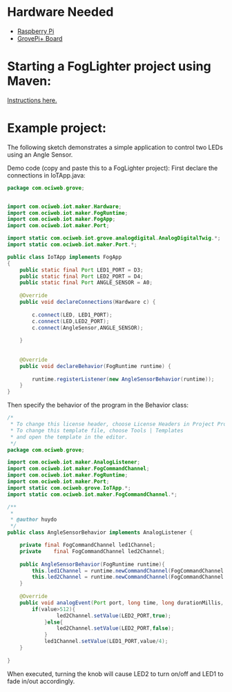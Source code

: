 # Hardware Needed
- [Raspberry Pi](https://www.raspberrypi.org/)
- [GrovePi+ Board](https://www.dexterindustries.com/shop/grovepi-board/)

# Starting a FogLighter project using Maven:
[Instructions here.](https://github.com/oci-pronghorn/FogLighter/blob/master/README.md)

# Example project:

The following sketch demonstrates a simple application to control two LEDs using an Angle Sensor.

Demo code (copy and paste this to a FogLighter project):
First declare the connections in IoTApp.java:


```java
package com.ociweb.grove;


import com.ociweb.iot.maker.Hardware;
import com.ociweb.iot.maker.FogRuntime;
import com.ociweb.iot.maker.FogApp;
import com.ociweb.iot.maker.Port;

import static com.ociweb.iot.grove.analogdigital.AnalogDigitalTwig.*;
import static com.ociweb.iot.maker.Port.*;

public class IoTApp implements FogApp
{
    public static final Port LED1_PORT = D3;
    public static final Port LED2_PORT = D4;
    public static final Port ANGLE_SENSOR = A0;
    
    @Override
    public void declareConnections(Hardware c) {
        
        c.connect(LED, LED1_PORT);
        c.connect(LED,LED2_PORT);
        c.connect(AngleSensor,ANGLE_SENSOR);
        
    }
    
    
    @Override
    public void declareBehavior(FogRuntime runtime) {
        
        runtime.registerListener(new AngleSensorBehavior(runtime));
    }
}
```


Then specify the behavior of the program in the Behavior class:

```java
/*
 * To change this license header, choose License Headers in Project Properties.
 * To change this template file, choose Tools | Templates
 * and open the template in the editor.
 */
package com.ociweb.grove;

import com.ociweb.iot.maker.AnalogListener;
import com.ociweb.iot.maker.FogCommandChannel;
import com.ociweb.iot.maker.FogRuntime;
import com.ociweb.iot.maker.Port;
import static com.ociweb.grove.IoTApp.*;
import static com.ociweb.iot.maker.FogCommandChannel.*;

/**
 *
 * @author huydo
 */
public class AngleSensorBehavior implements AnalogListener {

    private final FogCommandChannel led1Channel;
    private    final FogCommandChannel led2Channel;
    
    public AngleSensorBehavior(FogRuntime runtime){
        this.led1Channel = runtime.newCommandChannel(FogCommandChannel.PIN_WRITER);
        this.led2Channel = runtime.newCommandChannel(FogCommandChannel.PIN_WRITER);
    }
        
    @Override
    public void analogEvent(Port port, long time, long durationMillis, int average, int value) {
        if(value>512){
                led2Channel.setValue(LED2_PORT,true);
            }else{
                led2Channel.setValue(LED2_PORT,false);
            }
            led1Channel.setValue(LED1_PORT,value/4);
    }
    
}
```


When executed, turning the knob will cause LED2 to turn on/off and LED1 to fade in/out accordingly.




